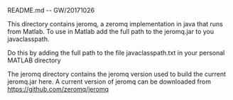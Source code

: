 README.md -- GW/20171026

This directory contains jeromq, a zeromq implementation in java that runs from Matlab.
To use in Matlab add the full path to the jeromq.jar to you javaclasspath.

Do this by adding the full path to the file javaclasspath.txt in your personal MATLAB directory

The jeromq directory contains the jeromq version used to build the current jeromq.jar here.
A current version of jeromq can be downloaded from https://github.com/zeromq/jeromq
